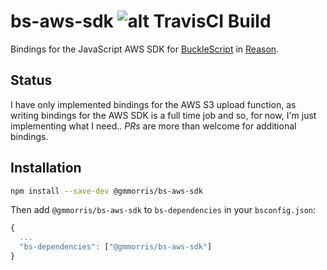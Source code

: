 # bs-aws-sdk ![alt TravisCI Build](https://travis-ci.org/gmmorris/bs-aws-sdk.svg?branch=master)

Bindings for the JavaScript AWS SDK for [BuckleScript](https://github.com/bloomberg/bucklescript) in [Reason](https://github.com/aws/aws-sdk-js).


## Status
I have only implemented bindings for the AWS S3 upload function, as writing bindings for the AWS SDK is a full time job and so, for now, I'm just implementing what I need..
*PRs* are more than welcome for additional bindings.
<br />

## Installation

```sh
npm install --save-dev @gmmorris/bs-aws-sdk
```

Then add `@gmmorris/bs-aws-sdk` to `bs-dependencies` in your `bsconfig.json`:
```js
{
  ...
  "bs-dependencies": ["@gmmorris/bs-aws-sdk"]
}
```
<br />